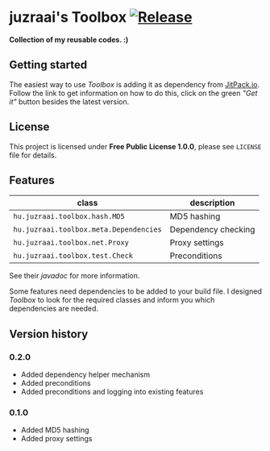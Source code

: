 # juzraai's Toolbox [![Release](https://jitpack.io/v/juzraai/toolbox.svg)](https://jitpack.io/#juzraai/toolbox)

**Collection of my reusable codes. :)**



## Getting started

The easiest way to use *Toolbox* is adding it as dependency from [JitPack.io](https://jitpack.io/#juzraai/toolbox). Follow the link to get information on how to do this, click on the green *"Get it"* button besides the latest version.



## License

This project is licensed under **Free Public License 1.0.0**, please see `LICENSE` file for details.



## Features

class                                  | description
---------------------------------------|----------------
`hu.juzraai.toolbox.hash.MD5`          | MD5 hashing
`hu.juzraai.toolbox.meta.Dependencies` | Dependency checking
`hu.juzraai.toolbox.net.Proxy`         | Proxy settings
`hu.juzraai.toolbox.test.Check`        | Preconditions

See their *javadoc* for more information.

Some features need dependencies to be added to your build file. I designed *Toolbox* to look for the required classes and inform you which dependencies are needed.



## Version history

### 0.2.0

* Added dependency helper mechanism
* Added preconditions
* Added preconditions and logging into existing features

### 0.1.0

* Added MD5 hashing
* Added proxy settings